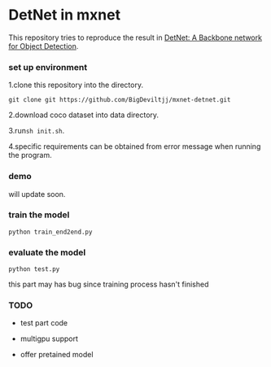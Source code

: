 # DetNet in mxnet

This repository tries to reproduce the result in [DetNet: A Backbone network for Object Detection](https://arxiv.org/pdf/1804.06215.pdf).

### set up environment

1.clone this repository into the directory.
```
git clone git https://github.com/BigDeviltjj/mxnet-detnet.git
```

2.download coco dataset into data directory.

3.run`sh init.sh`.

4.specific requirements can be obtained from error message when running the program.

### demo

will update soon.

### train the model

```
python train_end2end.py
```

### evaluate the model

```
python test.py
```
this part may has bug since training process hasn't finished


### TODO

* test part code

* multigpu support

* offer pretained model


